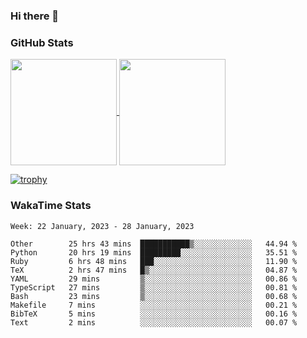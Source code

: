 ### Hi there 👋

### GitHub Stats

<a href="https://github.com/anuraghazra/github-readme-stats">
  <img align="center" height="170px" src="https://github-readme-stats.vercel.app/api/top-langs/?username=tksfjt1024&layout=compact&count_private=true&show_icons=true&show_icons=true&theme=graywhite" />
</a>
<a href="https://github.com/anuraghazra/github-readme-stats">
  <img align="center" height="170px" src="https://github-readme-stats.vercel.app/api?username=tksfjt1024&count_private=true&show_icons=true&show_icons=true&theme=graywhite" />
</a>

[![trophy](https://github-profile-trophy.vercel.app/?username=tksfjt1024)](https://github.com/ryo-ma/github-profile-trophy)

### WakaTime Stats

<!--START_SECTION:waka-->
```text
Week: 22 January, 2023 - 28 January, 2023

Other        25 hrs 43 mins  ███████████▒░░░░░░░░░░░░░   44.94 % 
Python       20 hrs 19 mins  █████████░░░░░░░░░░░░░░░░   35.51 % 
Ruby         6 hrs 48 mins   ███░░░░░░░░░░░░░░░░░░░░░░   11.90 % 
TeX          2 hrs 47 mins   █▒░░░░░░░░░░░░░░░░░░░░░░░   04.87 % 
YAML         29 mins         ▒░░░░░░░░░░░░░░░░░░░░░░░░   00.86 % 
TypeScript   27 mins         ▒░░░░░░░░░░░░░░░░░░░░░░░░   00.81 % 
Bash         23 mins         ▒░░░░░░░░░░░░░░░░░░░░░░░░   00.68 % 
Makefile     7 mins          ░░░░░░░░░░░░░░░░░░░░░░░░░   00.21 % 
BibTeX       5 mins          ░░░░░░░░░░░░░░░░░░░░░░░░░   00.16 % 
Text         2 mins          ░░░░░░░░░░░░░░░░░░░░░░░░░   00.07 % 
```
<!--END_SECTION:waka-->

